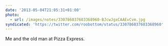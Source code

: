 ```yaml
---
date: '2013-05-04T21:05:31+01:00'
photo:
  - url: /images/notes/330786037603368960-BJcwJgxCAAEvCvm.jpg
syndicated: 'https://twitter.com/roobottom/status/330786037603368960'
---
```

Me and the old man at Pizza Express. 
